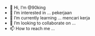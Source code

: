 - 👋 Hi, I’m @90king
- 👀 I’m interested in ... pekerjaan
- 🌱 I’m currently learning ... mencari kerja
- 💞️ I’m looking to collaborate on ...
- 📫 How to reach me ...

<!---
90king/90king is a ✨ special ✨ repository because its `README.md` (this file) appears on your GitHub profile.
You can click the Preview link to take a look at your changes.
--->
